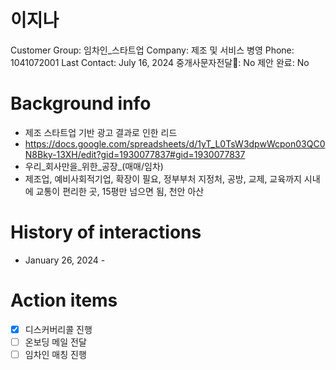 # 이지나

Customer Group: 임차인_스타트업
Company: 제조 및 서비스 병영
Phone: 1041072001
Last Contact: July 16, 2024
중개사문자전달📩: No
제안 완료: No

# Background info

- 제조 스타트업 기반 광고 결과로 인한 리드
- https://docs.google.com/spreadsheets/d/1yT_L0TsW3dpwWcpon03QC0N8Bky-13XH/edit?gid=1930077837#gid=1930077837
- 우리_회사만을_위한_공장_(매매/임차)
- 제조업, 예비사회적기업, 확장이 필요, 정부부처 지정처, 공방, 교제, 교육까지 시내에 교통이 편리한 곳, 15평만 넘으면 됨, 천안 아산

# History of interactions

- January 26, 2024 -

# Action items

- [x]  디스커버리콜 진행
- [ ]  온보딩 메일 전달
- [ ]  임차인 매칭 진행
